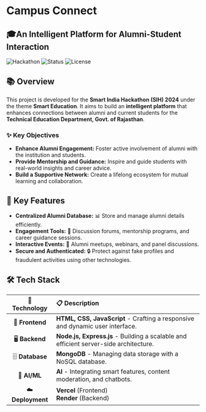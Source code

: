 # Campus Connect
## 🎓An Intelligent Platform for Alumni-Student Interaction

![Hackathon](https://img.shields.io/badge/Smart%20India%20Hackathon-2024-blue) ![Status](https://img.shields.io/badge/Project%20Status-In%20Progress-green) ![License](https://img.shields.io/badge/License-MIT-yellow)

## 📚 Overview

This project is developed for the **Smart India Hackathon (SIH) 2024** under the theme **Smart Education**. It aims to build an **intelligent platform** that enhances connections between alumni and current students for the **Technical Education Department, Govt. of Rajasthan**.

### ✨ Key Objectives

- **Enhance Alumni Engagement:** Foster active involvement of alumni with the institution and students.
- **Provide Mentorship and Guidance:** Inspire and guide students with real-world insights and career advice.
- **Build a Supportive Network:** Create a lifelong ecosystem for mutual learning and collaboration.

## 🌟 Key Features

- **Centralized Alumni Database:** 📊 Store and manage alumni details efficiently.
- **Engagement Tools:** 💬 Discussion forums, mentorship programs, and career guidance sessions.
- **Interactive Events:** 📅 Alumni meetups, webinars, and panel discussions.
- **Secure and Authenticated:** 🔒 Protect against fake profiles and fraudulent activities using other technologies.

## 🛠️ Tech Stack

| 🧩 **Technology** | 📋 **Description**                                                                |
|:-----------------:|:---------------------------------------------------------------------------------|
| 🎨 **Frontend**   | **HTML, CSS, JavaScript** - Crafting a responsive and dynamic user interface.      |
| 🖥️ **Backend**    | **Node.js, Express.js** - Building a scalable and efficient server-side architecture. |
| 🗄️ **Database**   | **MongoDB** - Managing data storage with a NoSQL database.                        |
| 🤖 **AI/ML**      | **AI** - Integrating smart features, content moderation, and chatbots. |
| ☁️ **Deployment** | **Vercel** (Frontend) <br/> **Render** (Backend)|


